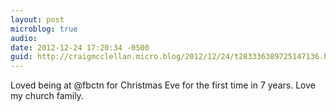 ```yaml
---
layout: post
microblog: true
audio: 
date: 2012-12-24 17:20:34 -0500
guid: http://craigmcclellan.micro.blog/2012/12/24/t283336389725147136.html
---
```

Loved being at @fbctn for Christmas Eve for the first time in 7 years. Love my church family.
